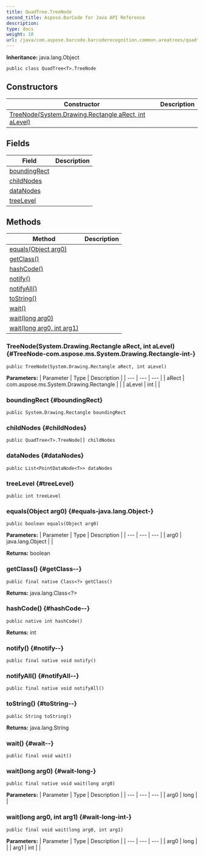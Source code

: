 ```yaml
---
title: QuadTree.TreeNode
second_title: Aspose.BarCode for Java API Reference
description: 
type: docs
weight: 10
url: /java/com.aspose.barcode.barcoderecognition.common.areatrees/quadtree.treenode/
---
```

**Inheritance:**
java.lang.Object
```
public class QuadTree<T>.TreeNode
```
## Constructors

| Constructor | Description |
| --- | --- |
| [TreeNode(System.Drawing.Rectangle aRect, int aLevel)](#TreeNode-com.aspose.ms.System.Drawing.Rectangle-int-) |  |
## Fields

| Field | Description |
| --- | --- |
| [boundingRect](#boundingRect) |  |
| [childNodes](#childNodes) |  |
| [dataNodes](#dataNodes) |  |
| [treeLevel](#treeLevel) |  |
## Methods

| Method | Description |
| --- | --- |
| [equals(Object arg0)](#equals-java.lang.Object-) |  |
| [getClass()](#getClass--) |  |
| [hashCode()](#hashCode--) |  |
| [notify()](#notify--) |  |
| [notifyAll()](#notifyAll--) |  |
| [toString()](#toString--) |  |
| [wait()](#wait--) |  |
| [wait(long arg0)](#wait-long-) |  |
| [wait(long arg0, int arg1)](#wait-long-int-) |  |
### TreeNode(System.Drawing.Rectangle aRect, int aLevel) {#TreeNode-com.aspose.ms.System.Drawing.Rectangle-int-}
```
public TreeNode(System.Drawing.Rectangle aRect, int aLevel)
```


**Parameters:**
| Parameter | Type | Description |
| --- | --- | --- |
| aRect | com.aspose.ms.System.Drawing.Rectangle |  |
| aLevel | int |  |

### boundingRect {#boundingRect}
```
public System.Drawing.Rectangle boundingRect
```


### childNodes {#childNodes}
```
public QuadTree<T>.TreeNode[] childNodes
```


### dataNodes {#dataNodes}
```
public List<PointDataNode<T>> dataNodes
```


### treeLevel {#treeLevel}
```
public int treeLevel
```


### equals(Object arg0) {#equals-java.lang.Object-}
```
public boolean equals(Object arg0)
```




**Parameters:**
| Parameter | Type | Description |
| --- | --- | --- |
| arg0 | java.lang.Object |  |

**Returns:**
boolean
### getClass() {#getClass--}
```
public final native Class<?> getClass()
```




**Returns:**
java.lang.Class<?>
### hashCode() {#hashCode--}
```
public native int hashCode()
```




**Returns:**
int
### notify() {#notify--}
```
public final native void notify()
```




### notifyAll() {#notifyAll--}
```
public final native void notifyAll()
```




### toString() {#toString--}
```
public String toString()
```




**Returns:**
java.lang.String
### wait() {#wait--}
```
public final void wait()
```




### wait(long arg0) {#wait-long-}
```
public final native void wait(long arg0)
```




**Parameters:**
| Parameter | Type | Description |
| --- | --- | --- |
| arg0 | long |  |

### wait(long arg0, int arg1) {#wait-long-int-}
```
public final void wait(long arg0, int arg1)
```




**Parameters:**
| Parameter | Type | Description |
| --- | --- | --- |
| arg0 | long |  |
| arg1 | int |  |

